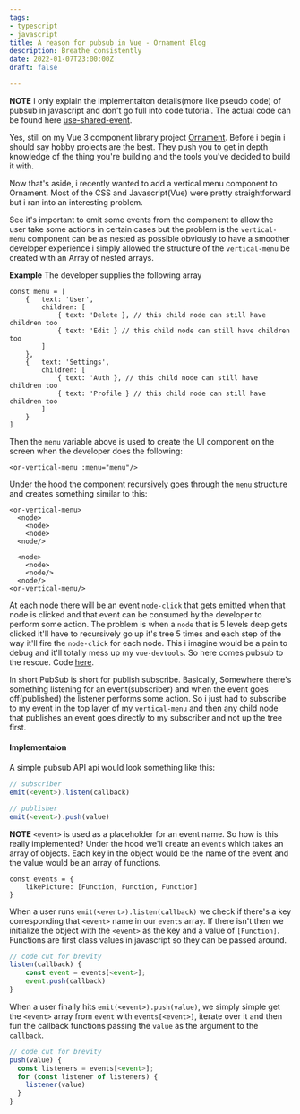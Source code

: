 ```yaml
---
tags:
- typescript
- javascript
title: A reason for pubsub in Vue - Ornament Blog
description: Breathe consistently
date: 2022-01-07T23:00:00Z
draft: false

---
```

**NOTE** I only explain the implementaiton details(more like pseudo code) of pubsub in javascript and don't go full into code tutorial. The actual code can be found here [use-shared-event](https://github.com/ikeohachidi/ornament-ui/blob/main/src/utilities/use-shared-event.ts).

Yes, still on my Vue 3 component library project [Ornament](https://github.com/ikeohachidi/ornament-ui). Before i begin i should say hobby projects are the best. They push you to get in depth knowledge of the thing you're building and the tools you've decided to build it with.

Now that's aside, i recently wanted to add a vertical menu component to Ornament. Most of the CSS and Javascript(Vue) were pretty straightforward but i ran into an interesting problem.

See it's important to emit some events from the component to allow the user take some actions in certain cases but the problem is the `vertical-menu` component can be as nested as possible obviously to have a smoother developer experience i simply allowed the structure of the `vertical-menu` be created with an Array of nested arrays.

**Example**
The developer supplies the following array
```
const menu = [
	{	text: 'User',
     	children: [
        	{ text: 'Delete }, // this child node can still have children too
            { text: 'Edit } // this child node can still have children too
        ]
    },
    {	text: 'Settings',
     	children: [
        	{ text: 'Auth }, // this child node can still have children too
            { text: 'Profile } // this child node can still have children too
        ]
    }
]
```

Then the `menu` variable above is used to create the UI component on the screen when the developer does the following:
```
<or-vertical-menu :menu="menu"/>
```

Under the hood the component recursively goes through the `menu` structure and creates something similar to this:
```
<or-vertical-menu>
  <node>
  	<node>
  	<node>
  <node/>
  
  <node>
    <node>
    <node/>
  <node/>
<or-vertical-menu/>
```

At each node there will be an event `node-click` that gets emitted when that node is clicked and that event can be consumed by the developer to perform some action.
The problem is when a `node` that is 5 levels deep gets clicked it'll have to recursively go up it's tree 5 times and each step of the way it'll fire the `node-click` for each node. This i imagine would be a pain to debug and it'll totally mess up my `vue-devtools`.
So here comes pubsub to the rescue. Code [here](https://github.com/ikeohachidi/ornament-ui/blob/main/src/utilities/use-shared-event.ts).

In short PubSub is short for publish subscribe. Basically, Somewhere there's something listening for an event(subscriber) and when the event goes off(published) the listener performs some action.
So i just had to subscribe to my event in the top layer of my `vertical-menu` and then any child node that publishes an event goes directly to my subscriber and not up the tree first.

#### Implementaion
A simple pubsub API api would look something like this:
```javascript
// subscriber
emit(<event>).listen(callback)

// publisher
emit(<event>).push(value)
```
**NOTE** `<event>` is used as a placeholder for an event name.
So how is this really implemented? Under the hood we'll create an `events` which takes an array of objects. Each key in the object would be the name of the event and the value would be an array of functions.
```
const events = {
	likePicture: [Function, Function, Function]
}
```
When a user runs `emit(<event>).listen(callback)` we check if there's a key corresponding that `<event>` name in our `events` array. If there isn't then we initialize the object with the `<event>` as the key and a value of `[Function]`. Functions are first class values in javascript so they can be passed around.
```javascript
// code cut for brevity
listen(callback) {
 	const event = events[<event>];
    event.push(callback)
}
```

When a user finally hits `emit(<event>).push(value)`, we simply simple get the `<event>` array from `event` with `events[<event>]`, iterate over it and then fun the callback functions passing the `value` as the argument to the `callback`.
```javascript
// code cut for brevity
push(value) {
  const listeners = events[<event>];
  for (const listener of listeners) {
    listener(value)
  }
}
```